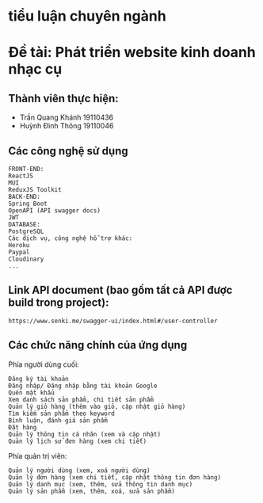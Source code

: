 # tiểu luận chuyên ngành    
# Đề tài: Phát triển website kinh doanh nhạc cụ

## Thành viên thực hiện:
- Trần Quang Khánh 19110436
- Huỳnh Đình Thông 19110046
## Các công nghệ sử dụng
```
FRONT-END:
ReactJS
MUI
ReduxJS Toolkit
BACK-END:
Spring Boot
OpenAPI (API swagger docs)
JWT 
DATABASE:
PostgreSQL
Các dịch vụ, công nghệ hỗ trợ khác:
Heroku
Paypal
Cloudinary
...
```
## Link API document (bao gồm tất cả API được build trong project):
```
https://www.senki.me/swagger-ui/index.html#/user-controller
```
## Các chức năng chính của ứng dụng
Phía người dùng cuối:
```
Đăng ký tài khoản
Đăng nhập/ Đăng nhập bằng tài khoản Google
Quên mật khẩu
Xem danh sách sản phẩm, chi tiết sản phẩm
Quản lý giỏ hàng (thêm vào giỏ, cập nhật giỏ hàng)
Tìm kiếm sản phẩm theo keyword
Bình luận, đánh giá sản phẩm
Đặt hàng 
Quản lý thông tin cá nhân (xem và cập nhật)
Quản lý lịch sử đơn hàng (xem chi tiết)
```
Phía quản trị viên:
```
Quản lý người dùng (xem, xoá người dùng)
Quản lý đơn hàng (xem chi tiết, cập nhật thông tin đơn hàng)
Quản lý danh mục (xem, thêm, sửa thông tin danh mục)
Quản lý sản phẩm (xem, thêm, xoá, sửa sản phẩm)
```
